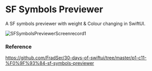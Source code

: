 # SF Symbols Previewer

A SF symbols previewer with weight & Colour changing in SwiftUI.

![SFSymbolsPreviewerScreenrecord1](https://user-images.githubusercontent.com/3436468/98207129-2b6b8200-1f76-11eb-94d6-42c9a5415a39.gif)

### Reference 

https://github.com/FradSer/30-days-of-swiftui/tree/master/p1-c11-%F0%9F%93%84-sf-symbols-previewer
